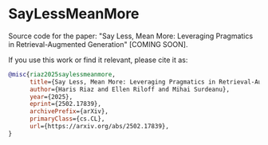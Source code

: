 # SayLessMeanMore
Source code for the paper: "Say Less, Mean More: Leveraging Pragmatics in Retrieval-Augmented Generation" [COMING SOON].


If you use this work or find it relevant, please cite it as:

```bibtex
@misc{riaz2025saylessmeanmore,
      title={Say Less, Mean More: Leveraging Pragmatics in Retrieval-Augmented Generation}, 
      author={Haris Riaz and Ellen Riloff and Mihai Surdeanu},
      year={2025},
      eprint={2502.17839},
      archivePrefix={arXiv},
      primaryClass={cs.CL},
      url={https://arxiv.org/abs/2502.17839}, 
}
